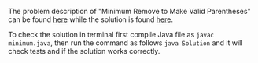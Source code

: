 The problem description of "Minimum Remove to Make Valid Parentheses" can be found [here](https://leetcode.com/problems/minimum-remove-to-make-valid-parentheses/) while the solution is found [here](https://github.com/aurimas13/Solutions-To-Problems/blob/main/LeetCode/Java%20Solutions/Minimum%20Remove%20to%20Make%20Valid%20Parentheses/minimum.java).

To check the solution in terminal first compile Java file as `javac minimum.java`, then run the command as follows `java Solution` and it will check tests and if the solution works correctly.
